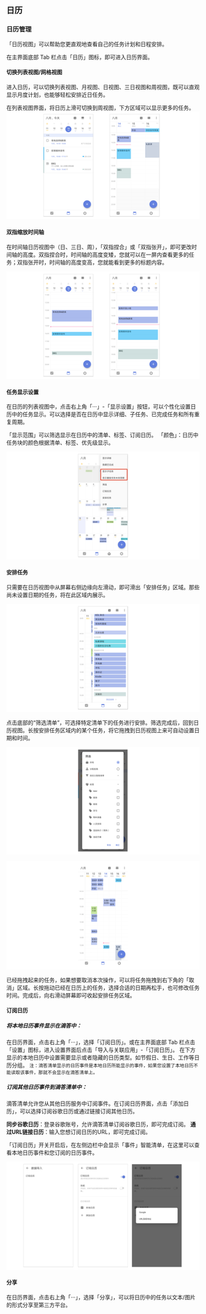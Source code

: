 ## 日历

### 日历管理

「日历视图」可以帮助您更直观地查看自己的任务计划和日程安排。

在主界面底部 Tab 栏点击「日历」图标，即可进入日历界面。

#### 切换列表视图/网格视图

进入日历，可以切换列表视图、月视图、日视图、三日视图和周视图，既可以直观显示月度计划，也能够轻松安排近日任务。

在列表视图界面，将日历上滑可切换到周视图，下方区域可以显示更多的任务。
![](../images/android/calendar.png)

#### 双指缩放时间轴
在时间轴日历视图中（日、三日、周），「双指捏合」或「双指张开」，即可更改时间轴的高度。双指捏合时，时间轴的高度变矮，您就可以在一屏内查看更多的任务；双指张开时，时间轴的高度变高，您就能看到更多的标题内容。

![pinchtozoomand](../images/android/andpinchtozoom.png)

#### 任务显示设置

在日历的列表视图中，点击右上角「···」-「显示设置」按钮，可以个性化设置日历中的任务显示。可以选择是否在日历中显示详细、子任务、已完成任务和所有重复周期。

「显示范围」可以筛选显示在日历中的清单、标签、订阅日历。
「颜色」：日历中任务块的颜色根据清单、标签、优先级显示。

![](../images/android/xianshizirenwu.png)

#### 安排任务

只需要在日历视图中从屏幕右侧边缘向左滑动，即可滑出「安排任务」区域。那些尚未设置日期的任务，将在此区域内展示。

![adrarrangetask1](../images/android/a111.png)

点击底部的“筛选清单”，可选择特定清单下的任务进行安排。筛选完成后，回到日历视图。长按安排任务区域内的某个任务，将它拖拽到日历视图上来可自动设置日期和时间。

![adrarrangetask2](../images/android/A42.png)

![adrarrnagetask3](../images/android/A43.png)

已经拖拽起来的任务，如果想要取消本次操作，可以将任务拖拽到右下角的「取消」区域。长按拖动已经在日历上的任务，选择合适的日期再松手，也可修改任务时间。完成后，向右滑动屏幕即可收起安排任务区域。

#### 订阅日历

##### 将本地日历事件显示在滴答中：
  在日历界面，点击右上角「···」，选择「订阅日历」。或在主界面底部 Tab 栏点击「设置」图标，进入设置界面后点击「导入与关联应用」-「订阅日历」。 在下方显示的本地日历中设置需要显示或者隐藏的日历类型。如节假日、生日、工作等日历分组。
  `注：滴答清单显示的日历事件是本地日历所能显示的事件，如果您设置了本地日历不能读取该事件，那就不会显示在滴答清单上。`

##### 订阅其他日历事件到滴答清单中：
  滴答清单允许您从其他日历服务中订阅事件。在订阅日历界面，点击「添加日历」，可以选择订阅谷歌日历或通过链接订阅其他日历。

**同步谷歌日历**：登录谷歌账号，允许滴答清单订阅谷歌日历，即可完成订阅。 
**通过URL链接日历**：输入您想订阅日历的URL，即可完成订阅。

「订阅日历」开关开启后，在左侧边栏中会显示「事件」智能清单，在这里可以查看本地日历事件和您订阅的日历事件。

![](../images/android/subscribe.png)

#### 分享
在日历界面，点击右上角「···」，选择「分享」，可以将日历中的任务以文本/图片的形式分享至第三方平台。


